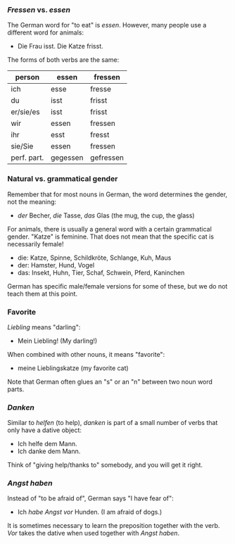 ### _Fressen_ vs. _essen_

The German word for "to eat" is _essen_. However, many people use a different word for animals:

- Die Frau isst. Die Katze frisst.

The forms of both verbs are the same:

| person      | essen    | fressen   |
| ----------- | -------- | --------- |
| ich         | esse     | fresse    |
| du          | isst     | frisst    |
| er/sie/es   | isst     | frisst    |
| wir         | essen    | fressen   |
| ihr         | esst     | fresst    |
| sie/Sie     | essen    | fressen   |
| perf. part. | gegessen | gefressen |

### Natural vs. grammatical gender

Remember that for most nouns in German, the word determines the gender, not the meaning:

- _der_ Becher, _die_ Tasse, _das_ Glas (the mug, the cup, the glass)

For animals, there is usually a general word with a certain grammatical gender. "Katze" is feminine. That does not mean that the specific cat is necessarily female!

- die: Katze, Spinne, Schildkröte, Schlange, Kuh, Maus
- der: Hamster, Hund, Vogel
- das: Insekt, Huhn, Tier, Schaf, Schwein, Pferd, Kaninchen

German has specific male/female versions for some of these, but we do not teach them at this point.

### Favorite

_Liebling_ means "darling":

- Mein Liebling! (My darling!)

When combined with other nouns, it means "favorite":

- meine Liebling*s*katze (my favorite cat)

Note that German often glues an "s" or an "n" between two noun word parts.

### _Danken_

Similar to _helfen_ (to help), _danken_ is part of a small number of verbs that only have a dative object:

- Ich helfe dem Mann.
- Ich danke dem Mann.

Think of "giving help/thanks to" somebody, and you will get it right.

### _Angst haben_

Instead of "to be afraid of", German says "I have fear of":

- Ich _habe Angst vor_ Hunden. (I am afraid of dogs.)

It is sometimes necessary to learn the preposition together with the verb. _Vor_ takes the dative when used together with _Angst haben_.
